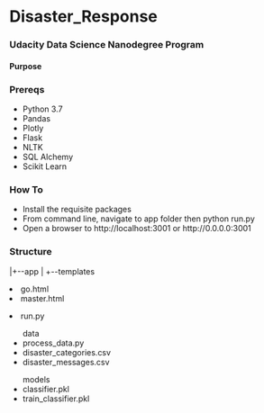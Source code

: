 # Disaster_Response
### Udacity Data Science Nanodegree Program

#### Purpose

### Prereqs
<ul>
  <li>Python 3.7</li>
  <li>Pandas</li>
  <li>Plotly</li>
  <li>Flask</li>
  <li>NLTK</li>
  <li>SQL Alchemy</li>
  <li>Scikit Learn</li>
 </ul>

### How To
<ul>
  <li>Install the requisite packages</li>
  <li>From command line, navigate to app folder then python run.py</li>
  <li>Open a browser to http://localhost:3001 or http://0.0.0.0:3001</li>
</ul>

### Structure
|+--app
|   +--templates
      <li>go.html</li>
      <li>master.html</li>
  </ul>
  <li>run.py</li>
</ul>
<ul>data
  <li>process_data.py</li>
  <li>disaster_categories.csv</li>
  <li>disaster_messages.csv</li>
</ul>
<ul>models
  <li>classifier.pkl</li>
  <li>train_classifier.pkl</li>
</ul>

